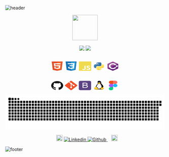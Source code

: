    ![header](https://capsule-render.vercel.app/api?type=waving&color=FF8882&height=180&section=header&text=&fontAlignY=40)
   
   <p align="center">
     <a>
      <img src="https://i.picasion.com/pic91/2ff2a19d08a550780e377099f2490934.gif" width="80" height="80" >
     </a>
   </p>
  
   <p align="center">
     <img src="https://github-readme-stats.vercel.app/api?username=lrolivera&show_icons=true&theme=dracula&bg_color=194350&border_color=FF8882&title_color=FF8882&icon_color=ff8882&border_radius=20&line_height=20">
    <img  src="https://github-readme-stats.vercel.app/api/top-langs/?username=lrolivera&layout=compact&theme=dracula&bg_color=194350&border_color=FF8882&title_color=FF8882&icon_color=ff8882&border_radius=20">
   </p>
    
    
   <p align="center"><br>
     <img align="center"  height="30" width="40" src="https://raw.githubusercontent.com/devicons/devicon/master/icons/html5/html5-original.svg">
     <img align="center"  height="30" width="40" src="https://raw.githubusercontent.com/devicons/devicon/master/icons/css3/css3-original.svg">
     <img align="center"  height="30" width="40" src="https://raw.githubusercontent.com/devicons/devicon/master/icons/javascript/javascript-plain.svg">
     <img align="center"  height="30" width="40" src="https://raw.githubusercontent.com/devicons/devicon/master/icons/python/python-original.svg">
     <img align="center"  height="30" width="40" src="https://raw.githubusercontent.com/devicons/devicon/master/icons/csharp/csharp-original.svg">
   </p>
   <p align="center"><br>
     <img align="center"  height="30" width="40" src="https://raw.githubusercontent.com/devicons/devicon/master/icons/github/github-original.svg">
     <img align="center"  height="30" width="40" src="https://raw.githubusercontent.com/devicons/devicon/master/icons/git/git-original.svg">
     <img align="center"  height="30" width="40" src="https://raw.githubusercontent.com/devicons/devicon/master/icons/bootstrap/bootstrap-plain.svg">
     <img align="center"  height="30" width="40" src="https://raw.githubusercontent.com/devicons/devicon/master/icons/linux/linux-original.svg">
     <img align="center"  height="30" width="40" src="https://raw.githubusercontent.com/devicons/devicon/master/icons/figma/figma-original.svg">
   </p>

   ![Snake animation](https://github.com/lrolivera/lrolivera/blob/output/github-contribution-grid-snake.svg)
   
   
   
   <p align="center">
      &nbsp;&nbsp;
      <img src="https://i.picasion.com/pic91/ba178480c51d74ab3473f68fab241047.gif" width="20" height="20"> 
      <a href="https://www.linkedin.com/in/lrolivera/" >
         <img src="https://img.shields.io/static/v1?label=&logo=linkedin&message=Linkedln&color=194350" alt="Linkedin">
      </a>
      <a href="https://github.com/lrolivera" >
         <img src="https://img.shields.io/static/v1?label=&logo=github&message=Github&color=194350" alt="Github">
      </a>
      &nbsp;&nbsp;
      <img src="https://i.picasion.com/pic91/ba178480c51d74ab3473f68fab241047.gif" width="20" height="20">
   </p>
      
 
   ![footer](https://capsule-render.vercel.app/api?type=waving&color=FF8882&height=190&section=footer&text=&fontSize=10)
